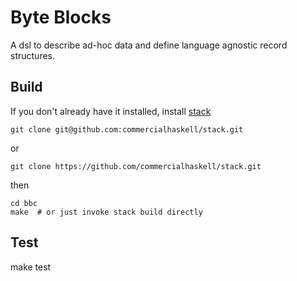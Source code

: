 # Byte Blocks

A dsl to describe ad-hoc data and define language agnostic record structures.

## Build

If you don't already have it installed, install
[stack](https://github.com/commercialhaskell/stack)

    git clone git@github.com:commercialhaskell/stack.git

or

    git clone https://github.com/commercialhaskell/stack.git

then

    cd bbc
    make  # or just invoke stack build directly

## Test

  make test

